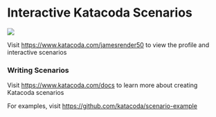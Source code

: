 # Interactive Katacoda Scenarios

[![](http://shields.katacoda.com/katacoda/jamesrender50/count.svg)](https://www.katacoda.com/jamesrender50 "Get your profile on Katacoda.com")

Visit https://www.katacoda.com/jamesrender50 to view the profile and interactive scenarios

### Writing Scenarios
Visit https://www.katacoda.com/docs to learn more about creating Katacoda scenarios

For examples, visit https://github.com/katacoda/scenario-example
